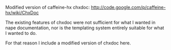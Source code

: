 Modified version of caffeine-hx chxdoc: http://code.google.com/p/caffeine-hx/wiki/ChxDoc

The existing features of chxdoc were not sufficient for what I wanted in nape documentation, nor is the templating system entirely suitable for what I wanted to do.

For that reason I include a modified version of chxdoc here.
